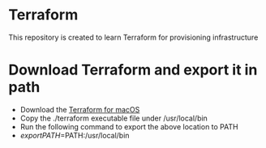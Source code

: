 # Terraform
This repository is created to learn Terraform for provisioning infrastructure

# Download Terraform and export it in path
- Download the [Terraform for macOS](https://www.terraform.io/downloads)
- Copy the ./terraform executable file under /usr/local/bin
- Run the following command to export the above location to PATH
- $export PATH=$PATH:/usr/local/bin

